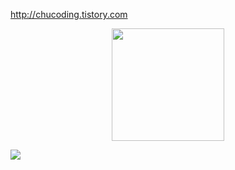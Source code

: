 http://chucoding.tistory.com
<p align="center">
  <!--<img height="180em" src="https://github-readme-stats.vercel.app/api?username=chucoding&theme=vue-dark&show_icons=true" align = "center"/>-->
  <img height="180em" src="http://mazassumnida.wtf/api/v2/generate_badge?boj=chucoding" align = "center"/>
</p>
<img src="https://github-readme-stats.vercel.app/api/top-langs/?username=chucoding&layout=demo" align="center"/>
</div>
